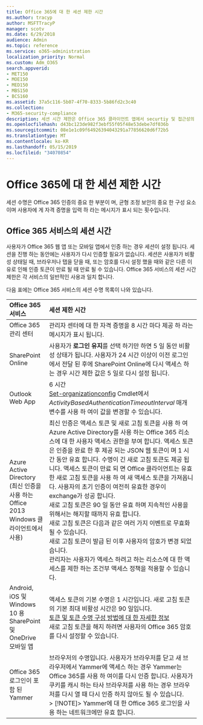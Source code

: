 ```yaml
---
title: Office 365에 대 한 세션 제한 시간
ms.author: tracyp
author: MSFTTracyP
manager: scotv
ms.date: 6/29/2018
audience: Admin
ms.topic: reference
ms.service: o365-administration
localization_priority: Normal
ms.custom: Adm_O365
search.appverid:
- MET150
- MOE150
- MED150
- MBS150
- BCS160
ms.assetid: 37a5c116-5b07-4f70-8333-5b86fd2c3c40
ms.collection:
- M365-security-compliance
description: 세션 시간 제한은 Office 365 클라이언트 앱에서 securtiy 및 접근성의 균형을 조정 하는 데 사용 됩니다.
ms.openlocfilehash: d43bc123de982f3ebf55f05f48e53debe7df036b
ms.sourcegitcommit: 08e1e1c09f64926394043291a77856620d6f72b5
ms.translationtype: MT
ms.contentlocale: ko-KR
ms.lasthandoff: 05/15/2019
ms.locfileid: "34070854"
---
```

# <a name="session-timeouts-for-office-365"></a>Office 365에 대 한 세션 제한 시간

세션 수명은 Office 365 인증의 중요 한 부분이 며, 균형 조정 보안의 중요 한 구성 요소 이며 사용자에 게 자격 증명을 입력 하 라는 메시지가 표시 되는 횟수입니다.
  
## <a name="session-times-for-office-365-services"></a>Office 365 서비스의 세션 시간

사용자가 Office 365 웹 앱 또는 모바일 앱에서 인증 하는 경우 세션이 설정 됩니다. 세션을 진행 하는 동안에는 사용자가 다시 인증할 필요가 없습니다. 세션은 사용자가 비활성 상태일 때, 브라우저나 탭을 닫을 때, 또는 암호를 다시 설정 했을 때와 같은 다른 이유로 인해 인증 토큰이 만료 될 때 만료 될 수 있습니다. Office 365 서비스의 세션 시간 제한은 각 서비스의 일반적인 사용과 일치 합니다.
  
다음 표에는 Office 365 서비스의 세션 수명 목록이 나와 있습니다.
  
|**Office 365 서비스**|**세션 제한 시간**|
|:-----|:-----|
|Office 365 관리 센터  <br/> |관리자 센터에 대 한 자격 증명을 8 시간 마다 제공 하 라는 메시지가 표시 됩니다.  <br/> |
|SharePoint Online  <br/> |사용자가 **로그인 유지**를 선택 하기만 하면 5 일 동안 비활성 상태가 됩니다. 사용자가 24 시간 이상이 이전 로그인에서 전달 된 후에 SharePoint Online에 다시 액세스 하는 경우 시간 제한 값은 5 일로 다시 설정 됩니다.  <br/> |
|Outlook Web App  <br/> |6 시간  <br/> [Set-organizationconfig](https://go.microsoft.com/fwlink/p/?LinkId=615378) Cmdlet에서 _ActivityBasedAuthenticationTimeoutInterval_ 매개 변수를 사용 하 여이 값을 변경할 수 있습니다.  <br/> |
|Azure Active Directory  <br/> (최신 인증을 사용 하는 Office 2013 Windows 클라이언트에서 사용)  <br/> | 최신 인증은 액세스 토큰 및 새로 고침 토큰을 사용 하 여 Azure Active Directory를 사용 하는 Office 365 리소스에 대 한 사용자 액세스 권한을 부여 합니다. 액세스 토큰은 인증을 완료 한 후 제공 되는 JSON 웹 토큰이 며 1 시간 동안 유효 합니다. 수명이 긴 새로 고침 토큰도 제공 됩니다. 액세스 토큰이 만료 되 면 Office 클라이언트는 유효한 새로 고침 토큰을 사용 하 여 새 액세스 토큰을 가져옵니다. 사용자의 초기 인증이 여전히 유효한 경우이 exchange가 성공 합니다.  <br/>  새로 고침 토큰은 90 일 동안 유효 하며 지속적인 사용을 위해서는 해지할 때까지 유효 합니다.  <br/>  새로 고침 토큰은 다음과 같은 여러 가지 이벤트로 무효화 될 수 있습니다.  <br/>  새로 고침 토큰이 발급 된 이후 사용자의 암호가 변경 되었습니다.  <br/>  관리자는 사용자가 액세스 하려고 하는 리소스에 대 한 액세스를 제한 하는 조건부 액세스 정책을 적용할 수 있습니다.  <br/> |
|Android, iOS 및 Windows 10 용 SharePoint 및 OneDrive 모바일 앱  <br/> |액세스 토큰의 기본 수명은 1 시간입니다. 새로 고침 토큰의 기본 최대 비활성 시간은 90 일입니다.  <br/> [토큰 및 토큰 수명 구성 방법에 대 한 자세한 정보](https://docs.microsoft.com/en-us/azure/active-directory/active-directory-configurable-token-lifetimes) <br/> 새로 고침 토큰을 해지 하려면 사용자의 Office 365 암호를 다시 설정할 수 있습니다.  <br/> |
|Office 365 로그인이 포함 된 Yammer  <br/> |브라우저의 수명입니다. 사용자가 브라우저를 닫고 새 브라우저에서 Yammer에 액세스 하는 경우 Yammer는 Office 365를 사용 하 여이를 다시 인증 합니다. 사용자가 쿠키를 캐시 하는 타사 브라우저를 사용 하는 경우 브라우저를 다시 열 때 다시 인증 하지 않아도 될 수 있습니다.  <br/> > [!NOTE]> Yammer에 대 한 Office 365 로그인을 사용 하는 네트워크에만 유효 합니다.           |
   

